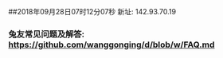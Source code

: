 ##2018年09月28日07时12分07秒 新址: 142.93.70.19
### 兔友常见问题及解答: https://github.com/wanggonging/d/blob/w/FAQ.md
